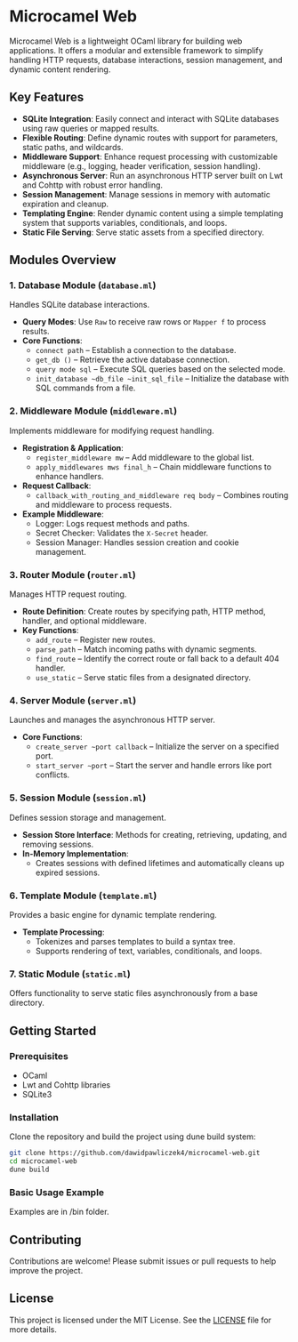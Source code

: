 # Microcamel Web

Microcamel Web is a lightweight OCaml library for building web applications. It offers a modular and extensible framework to simplify handling HTTP requests, database interactions, session management, and dynamic content rendering.

## Key Features

- **SQLite Integration**: Easily connect and interact with SQLite databases using raw queries or mapped results.
- **Flexible Routing**: Define dynamic routes with support for parameters, static paths, and wildcards.
- **Middleware Support**: Enhance request processing with customizable middleware (e.g., logging, header verification, session handling).
- **Asynchronous Server**: Run an asynchronous HTTP server built on Lwt and Cohttp with robust error handling.
- **Session Management**: Manage sessions in memory with automatic expiration and cleanup.
- **Templating Engine**: Render dynamic content using a simple templating system that supports variables, conditionals, and loops.
- **Static File Serving**: Serve static assets from a specified directory.

## Modules Overview

### 1. Database Module (`database.ml`)
Handles SQLite database interactions.
- **Query Modes**: Use `Raw` to receive raw rows or `Mapper f` to process results.
- **Core Functions**:
  - `connect path` – Establish a connection to the database.
  - `get_db ()` – Retrieve the active database connection.
  - `query mode sql` – Execute SQL queries based on the selected mode.
  - `init_database ~db_file ~init_sql_file` – Initialize the database with SQL commands from a file.

### 2. Middleware Module (`middleware.ml`)
Implements middleware for modifying request handling.
- **Registration & Application**:
  - `register_middleware mw` – Add middleware to the global list.
  - `apply_middlewares mws final_h` – Chain middleware functions to enhance handlers.
- **Request Callback**:
  - `callback_with_routing_and_middleware req body` – Combines routing and middleware to process requests.
- **Example Middleware**:
  - Logger: Logs request methods and paths.
  - Secret Checker: Validates the `X-Secret` header.
  - Session Manager: Handles session creation and cookie management.

### 3. Router Module (`router.ml`)
Manages HTTP request routing.
- **Route Definition**: Create routes by specifying path, HTTP method, handler, and optional middleware.
- **Key Functions**:
  - `add_route` – Register new routes.
  - `parse_path` – Match incoming paths with dynamic segments.
  - `find_route` – Identify the correct route or fall back to a default 404 handler.
  - `use_static` – Serve static files from a designated directory.

### 4. Server Module (`server.ml`)
Launches and manages the asynchronous HTTP server.
- **Core Functions**:
  - `create_server ~port callback` – Initialize the server on a specified port.
  - `start_server ~port` – Start the server and handle errors like port conflicts.

### 5. Session Module (`session.ml`)
Defines session storage and management.
- **Session Store Interface**: Methods for creating, retrieving, updating, and removing sessions.
- **In-Memory Implementation**:
  - Creates sessions with defined lifetimes and automatically cleans up expired sessions.

### 6. Template Module (`template.ml`)
Provides a basic engine for dynamic template rendering.
- **Template Processing**:
  - Tokenizes and parses templates to build a syntax tree.
  - Supports rendering of text, variables, conditionals, and loops.

### 7. Static Module (`static.ml`)
Offers functionality to serve static files asynchronously from a base directory.

## Getting Started

### Prerequisites
- OCaml
- Lwt and Cohttp libraries
- SQLite3

### Installation
Clone the repository and build the project using dune build system:

```bash
git clone https://github.com/dawidpawliczek4/microcamel-web.git
cd microcamel-web
dune build
```

### Basic Usage Example

Examples are in /bin folder.

## Contributing
Contributions are welcome! Please submit issues or pull requests to help improve the project.

## License
This project is licensed under the MIT License. See the [LICENSE](LICENSE) file for more details.
